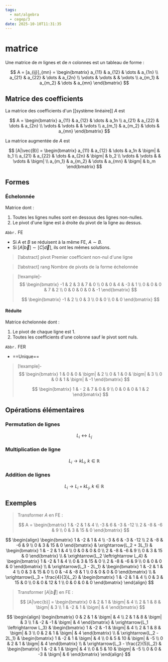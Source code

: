 ```yaml
---
tags:
  - mat/algebra
  - cegep/3
date: 2025-10-10T11:31:35
---
```


# matrice

Une matrice de $m$ lignes et de $n$ colonnes est un tableau de forme :

$$
A = [a_{ij}]_{mn} = \begin{bmatrix}
a_{11} & a_{12} & \dots & a_{1n} \\
a_{21} & a_{22} & \dots & a_{2n} \\
\vdots & \vdots & & \vdots \\
a_{m_1} & a_{m_2} & \dots & a_{mn}
\end{bmatrix}
$$

## Matrice des coefficients

La matrice des coefficients d'un [[système linéaire]] $A$ est

$$
A = \begin{bmatrix}
a_{11} & a_{12} & \dots & a_1n \\
a_{21} & a_{22} & \dots & a_{2n} \\
\vdots & \vdots & & \vdots \\
a_{m_1} & a_{m_2} & \dots & a_{mn}
\end{bmatrix}
$$

La matrice augmentée de $A$ est

$$
[A|\vec{B}] = \begin{bmatrix}
a_{11} & a_{12} & \dots & a_1n & \bigm| & b_1 \\
a_{21} & a_{22} & \dots & a_{2n} & \bigm| & b_2 \\
\vdots & \vdots & & \vdots & \bigm| \\
a_{m_1} & a_{m_2} & \dots & a_{mn} & \bigm| & b_m
\end{bmatrix}
$$

## Formes

### Échelonnée

Matrice dont :

1. Toutes les lignes nulles sont en dessous des lignes non-nulles.
2. Le pivot d'une ligne est à droite du pivot de la ligne au dessus.

`Abbr.` FE

- Si $A$ et $B$ se réduisent à la même FE, $A \sim B$.
- Si $[A|\vec{b}] \sim [C|\vec{d}]$, ils ont les mêmes solutions.

> [!abstract] pivot
> Premier coefficient non-nul d'une ligne

> [!abstract] rang
> Nombre de pivots de la forme échelonnée

> [!example]-
> $$
> \begin{bmatrix}
> -1 & 2 & 3 & 7 & 0 \\
> 0 & 0 & 4 & -3 & 1 \\
> 0 & 0 & 0 & 7 & 2 \\
> 0 & 0 & 0 & 0 & -1
> \end{bmatrix}
> $$
> 
> $$
> \begin{bmatrix}
> -1 & 2 \\
> 0 & 3 \\
> 0 & 0 \\
> 0 & 0
> \end{bmatrix}
> $$

#### Réduite

Matrice échelonnée dont :

1. Le pivot de chaque ligne est 1.
2. Toutes les coefficients d'une colonne sauf le pivot sont nuls.

`Abbr.` FER

- ==Unique==

> [!example]-
> $$
> \begin{bmatrix}
> 1 & 0 & 0 & \bigm| & 2 \\
> 0 & 1 & 0 & \bigm| & 3 \\
> 0 & 0 & 1 & \bigm| & -1
> \end{bmatrix}
> $$
> 
> $$
> \begin{bmatrix}
> 1 & - 2 & 7 & 0 & 9 \\
> 0 & 0 & 0 & 1 & 2
> \end{bmatrix}
> $$

## Opérations élémentaires

### Permutation de lignes

$$
L_i \leftrightarrow L_j
$$

### Multiplication de ligne

$$
L_i \to kL_i, \ k \in \mathbb{R}
$$

### Addition de lignes

$$
L_i \to L_i + kL_j, \ k \in \mathbb{R}
$$

## Exemples

> Transformer $A$ en FE :
> 
> $$
> A = \begin{bmatrix}
> 1 & -2 & 1 & 4 \\
> -3 & 6 & -3 & -12 \\
> 2 & -8 & -6 & 9 \\
> 0 & 3 & 15 & 0
> \end{bmatrix}
> $$

$$
\begin{align}
\begin{bmatrix}
1 & -2 & 1 & 4 \\
-3 & 6 & -3 & -12 \\
2 & -8 & -6 & 9 \\
0 & 3 & 15 & 0
\end{bmatrix} & \xrightarrow{L_2 + 3L_1} & \begin{bmatrix}
1 & - 2 & 1 & 4 \\
0 & 0 & 0 & 0 \\
2 & -8 & -6 & 9 \\
0 & 3 & 15 & 0
\end{bmatrix} \\
 & \xrightarrow{L_2 \leftrightarrow L_4} & \begin{bmatrix}
1 & -2 & 1 & 4 \\
0 & 3 & 15 & 0 \\
2 & -8 & -6 & 9 \\
0 & 0 & 0 & 0
\end{bmatrix} \\
 & \xrightarrow{L_3 - 2L_1} & \begin{bmatrix}
1 & -2 & 1 & 4 \\
0 & 3 & 15 & 0 \\
0 & -4 & -8 & 1 \\
0 & 0 & 0 & 0
\end{bmatrix} \\
 & \xrightarrow{L_3 + \frac{4}{3}L_2} & \begin{bmatrix}
1 & -2 & 1 & 4 \\
0 & 3 & 15 & 0 \\
0 & 0 & 12 & 1 \\
0 & 0 & 0 & 0
\end{bmatrix}
\end{align}
$$

> Transformer $[A|\vec{b}]$ en FE :
> 
> $$
> [A|\vec{b}] = \begin{bmatrix}
> 0 & 2 & 1 & \bigm| & 4 \\
> 2 & 1 & 8 & \bigm| & 3 \\
> 1 & -2 & 1 & \bigm| & 4
> \end{bmatrix}
> $$

$$
\begin{align}
\begin{bmatrix}
0 & 2 & 1 & \bigm| & 4 \\
2 & 1 & 8 & \bigm| & 3 \\
1 & -2 & -1 & \bigm| & 4
\end{bmatrix} & \xrightarrow{L_1 \leftrightarrow L_3} & \begin{bmatrix}
1 & -2 & -1 & \bigm| & 4 \\
2 & 1 & 8 & \bigm| & 3 \\
0 & 2 & 1 & \bigm| & 4
\end{bmatrix} \\
 & \xrightarrow{L_2 - 2L_1} & \begin{bmatrix}
1 & -2 & 1 & \bigm| & 4 \\
0 & 5 & 10 & \bigm| & -5 \\
0 & 2 & 1 & \bigm| & 4
\end{bmatrix} \\
 & \xrightarrow{L_3 - \frac{2}{5}L_2} & \begin{bmatrix}
1 & -2 & 1 & \bigm| & 4 \\
0 & 5 & 10 & \bigm| & -5 \\
0 & 0 & -3 & \bigm| & 6
\end{bmatrix}
\end{align}
$$